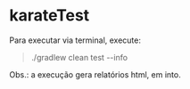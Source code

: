 # karateTest
Para executar via terminal, execute:
> ./gradlew clean test --info

Obs.: a execução gera relatórios html, em into.
